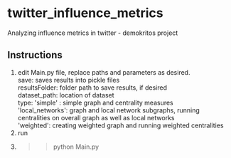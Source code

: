 # twitter_influence_metrics
Analyzing influence metrics in twitter - demokritos project

Instructions  
------------  
1. edit Main.py file, replace paths and parameters as desired.  
   save: saves results into pickle files  
   resultsFolder: folder path to save results, if desired  
   dataset_path: location of dataset  
   type: 'simple' : simple graph and centrality measures  
         'local_networks': graph and local network subgraphs, running centralities on overall graph as well as local networks  
         'weighted': creating weighted graph and running weighted centralities  
2. run  
3. >>python Main.py
